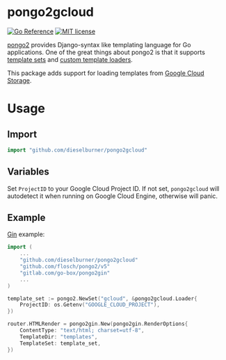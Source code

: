 # pongo2gcloud

[![Go Reference](https://pkg.go.dev/badge/github.com/dieselburner/pongo2gcloud.svg)](https://pkg.go.dev/github.com/dieselburner/pongo2gcloud)
[![MIT license](https://img.shields.io/badge/License-MIT-blue.svg)](https://github.com/dieselburner/pongo2gcloud/blob/master/LICENSE)

[pongo2](https://github.com/flosch/pongo2) provides Django-syntax like templating language for Go applications. One of the great things about pongo2 is that it supports [template sets](https://pkg.go.dev/github.com/flosch/pongo2#TemplateSet) and [custom template loaders](https://pkg.go.dev/github.com/flosch/pongo2#TemplateLoader).

This package adds support for loading templates from [Google Cloud Storage](https://cloud.google.com/storage).

# Usage

## Import

```go
import "github.com/dieselburner/pongo2gcloud"
```

## Variables

Set `ProjectID` to your Google Cloud Project ID. If not set, `pongo2gcloud` will autodetect it when running on Google Cloud Engine, otherwise will panic.

## Example

[Gin](https://github.com/gin-gonic/gin) example:

```go
import (
	...
	"github.com/dieselburner/pongo2gcloud"
	"github.com/flosch/pongo2/v5"
	"gitlab.com/go-box/pongo2gin"
	...
)

template_set := pongo2.NewSet("gcloud", &pongo2gcloud.Loader{
	ProjectID: os.Getenv("GOOGLE_CLOUD_PROJECT"),
})

router.HTMLRender = pongo2gin.New(pongo2gin.RenderOptions{
	ContentType: "text/html; charset=utf-8",
	TemplateDir: "templates",
	TemplateSet: template_set,
})
```
